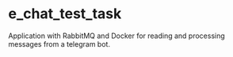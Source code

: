 # e_chat_test_task
Application with RabbitMQ and Docker for reading and processing messages from a telegram bot.
